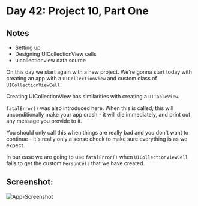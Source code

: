 # Day 42: Project 10, Part One

## Notes
- Setting up
- Designing UICollectionView cells
- uicollectionview data source

On this day we start again with a new project. We're gonna start today with creating an app with a `UICollectionView` and custom class of `UICollectionViewCell`.

Creating UICollectionView has similarities with creating a `UITableView`.

`fatalError()` was also introduced here. When this is called, this will unconditionally make your app crash - it will die immediately, and print out any message you provide to it.

You should only call this when things are really bad and you don't want to continue - it's really only a sense check to make sure everything is as we expect.

In our case we are going to use `fatalError()` when `UICollectionViewCell` fails to get the custom `PersonCell` that we have created.



## Screenshot:
![App-Screenshot](documentation/1.png)
